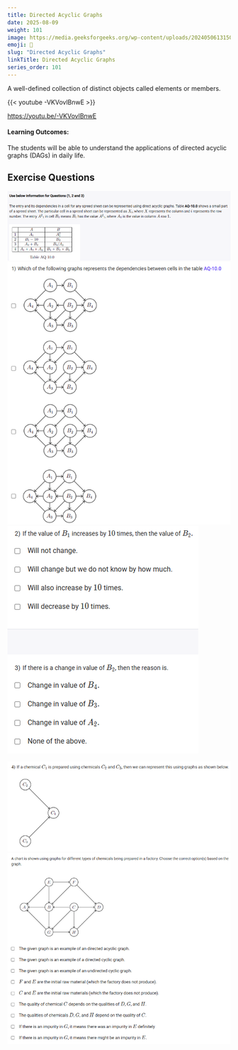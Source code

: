 ```yaml
---
title: Directed Acyclic Graphs        
date: 2025-08-09
weight: 101
image: https://media.geeksforgeeks.org/wp-content/uploads/20240506131502/Introduction-to-Graphs.webp
emoji: 🧮
slug: "Directed Acyclic Graphs"
linkTitle: Directed Acyclic Graphs  
series_order: 101
---
```


A well-defined collection of distinct objects called elements or members.

{{< youtube -VKVovlBnwE >}}

https://youtu.be/-VKVovlBnwE

#### Learning Outcomes:

The students will be able to understand the applications of directed acyclic graphs (DAGs) in daily life.

## Exercise Questions

![alt text](image.png)
![alt text](image-1.png)
![alt text](image-2.png)

![alt text](image-3.png)
![alt text](image-4.png)